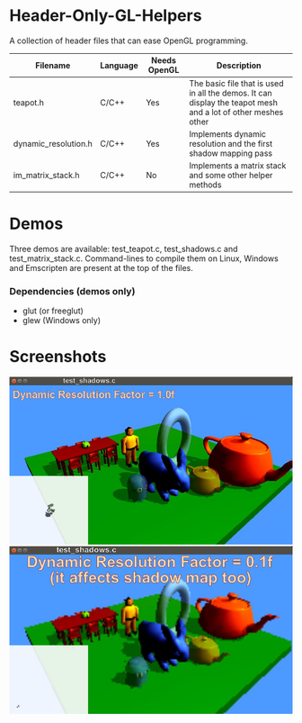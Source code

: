 # Header-Only-GL-Helpers
A collection of header files that can ease OpenGL programming.

 Filename             | Language | Needs OpenGL | Description                                                     
----------------------|----------|--------------|-----------------------------------------------------------------
 teapot.h             |   C/C++  |      Yes     | The basic file that is used in all the demos. It can display the teapot mesh and a lot of other meshes other                    |
 dynamic_resolution.h |   C/C++  |      Yes     | Implements dynamic resolution and the first shadow mapping pass 
 im_matrix_stack.h    |   C/C++  |      No      | Implements a matrix stack and some other helper methods         

# Demos
Three demos are available: test_teapot.c, test_shadows.c and test_matrix_stack.c.
Command-lines to compile them on Linux, Windows and Emscripten are present at the top of the files.

### Dependencies (demos only)
* glut (or freeglut)
* glew (Windows only)

# Screenshots
![test_shadows](./Screenshots/test_shadows.jpg)
![test_shadows_dr](./Screenshots/test_shadows_dr.jpg)




